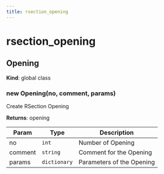 ```yaml
---
title: rsection_opening
---
```


# rsection_opening

<a name="Opening"></a>

## Opening
**Kind**: global class  
<a name="new_Opening_new"></a>

### new Opening(no, comment, params)
Create RSection Opening

**Returns**: opening  

| Param | Type | Description |
| --- | --- | --- |
| no | <code>int</code> | Number of Opening |
| comment | <code>string</code> | Comment for the Opening |
| params | <code>dictionary</code> | Parameters of the Opening |

